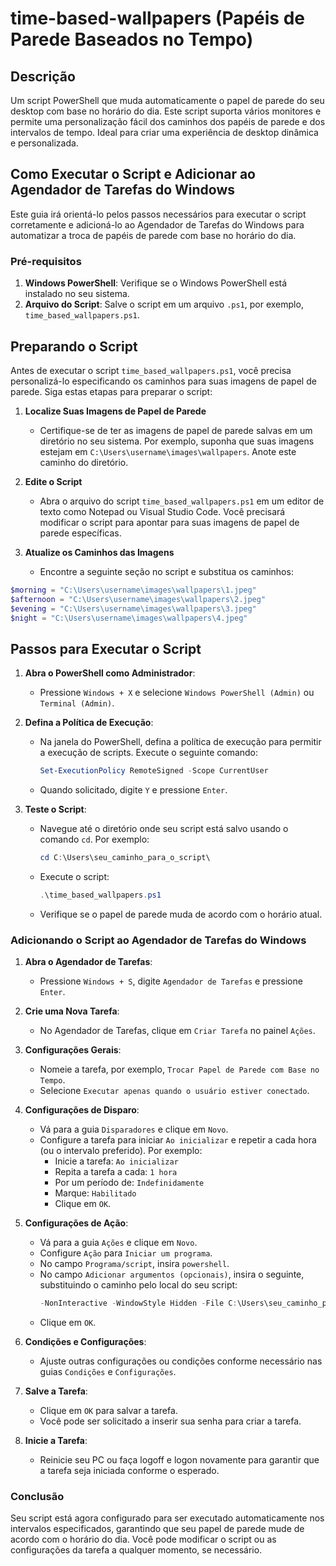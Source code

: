 # time-based-wallpapers (Papéis de Parede Baseados no Tempo)
## Descrição
Um script PowerShell que muda automaticamente o papel de parede do seu desktop com base no horário do dia. Este script suporta vários monitores e permite uma personalização fácil dos caminhos dos papéis de parede e dos intervalos de tempo. Ideal para criar uma experiência de desktop dinâmica e personalizada.

## Como Executar o Script e Adicionar ao Agendador de Tarefas do Windows

Este guia irá orientá-lo pelos passos necessários para executar o script corretamente e adicioná-lo ao Agendador de Tarefas do Windows para automatizar a troca de papéis de parede com base no horário do dia.

### Pré-requisitos

1. **Windows PowerShell**: Verifique se o Windows PowerShell está instalado no seu sistema.
2. **Arquivo do Script**: Salve o script em um arquivo `.ps1`, por exemplo, `time_based_wallpapers.ps1`.

## Preparando o Script

Antes de executar o script `time_based_wallpapers.ps1`, você precisa personalizá-lo especificando os caminhos para suas imagens de papel de parede. Siga estas etapas para preparar o script:

1. **Localize Suas Imagens de Papel de Parede**

   - Certifique-se de ter as imagens de papel de parede salvas em um diretório no seu sistema. Por exemplo, suponha que suas imagens estejam em `C:\Users\username\images\wallpapers`. Anote este caminho do diretório.

2. **Edite o Script**

   - Abra o arquivo do script `time_based_wallpapers.ps1` em um editor de texto como Notepad ou Visual Studio Code. Você precisará modificar o script para apontar para suas imagens de papel de parede específicas.

3. **Atualize os Caminhos das Imagens**

   - Encontre a seguinte seção no script e substitua os caminhos:

```powershell
$morning = "C:\Users\username\images\wallpapers\1.jpeg"
$afternoon = "C:\Users\username\images\wallpapers\2.jpeg"
$evening = "C:\Users\username\images\wallpapers\3.jpeg"
$night = "C:\Users\username\images\wallpapers\4.jpeg"
```

## Passos para Executar o Script

1. **Abra o PowerShell como Administrador**:
   - Pressione `Windows + X` e selecione `Windows PowerShell (Admin)` ou `Terminal (Admin)`.

2. **Defina a Política de Execução**:
   - Na janela do PowerShell, defina a política de execução para permitir a execução de scripts. Execute o seguinte comando:
     ```powershell
     Set-ExecutionPolicy RemoteSigned -Scope CurrentUser
     ```
   - Quando solicitado, digite `Y` e pressione `Enter`.

3. **Teste o Script**:
   - Navegue até o diretório onde seu script está salvo usando o comando `cd`. Por exemplo:
     ```powershell
     cd C:\Users\seu_caminho_para_o_script\
     ```
   - Execute o script:
     ```powershell
     .\time_based_wallpapers.ps1
     ```
   - Verifique se o papel de parede muda de acordo com o horário atual.

### Adicionando o Script ao Agendador de Tarefas do Windows

1. **Abra o Agendador de Tarefas**:
   - Pressione `Windows + S`, digite `Agendador de Tarefas` e pressione `Enter`.

2. **Crie uma Nova Tarefa**:
   - No Agendador de Tarefas, clique em `Criar Tarefa` no painel `Ações`.

3. **Configurações Gerais**:
   - Nomeie a tarefa, por exemplo, `Trocar Papel de Parede com Base no Tempo`.
   - Selecione `Executar apenas quando o usuário estiver conectado`.

4. **Configurações de Disparo**:
   - Vá para a guia `Disparadores` e clique em `Novo`.
   - Configure a tarefa para iniciar `Ao inicializar` e repetir a cada hora (ou o intervalo preferido). Por exemplo:
     - Inicie a tarefa: `Ao inicializar`
     - Repita a tarefa a cada: `1 hora`
     - Por um período de: `Indefinidamente`
     - Marque: `Habilitado`
     - Clique em `OK`.

5. **Configurações de Ação**:
   - Vá para a guia `Ações` e clique em `Novo`.
   - Configure `Ação` para `Iniciar um programa`.
   - No campo `Programa/script`, insira `powershell`.
   - No campo `Adicionar argumentos (opcionais)`, insira o seguinte, substituindo o caminho pelo local do seu script:
     ```powershell
     -NonInteractive -WindowStyle Hidden -File C:\Users\seu_caminho_para_o_script\time_based_wallpapers.ps1
     ```
   - Clique em `OK`.

6. **Condições e Configurações**:
   - Ajuste outras configurações ou condições conforme necessário nas guias `Condições` e `Configurações`.

7. **Salve a Tarefa**:
   - Clique em `OK` para salvar a tarefa.
   - Você pode ser solicitado a inserir sua senha para criar a tarefa.

8. **Inicie a Tarefa**:
   - Reinicie seu PC ou faça logoff e logon novamente para garantir que a tarefa seja iniciada conforme o esperado.

### Conclusão

Seu script está agora configurado para ser executado automaticamente nos intervalos especificados, garantindo que seu papel de parede mude de acordo com o horário do dia. Você pode modificar o script ou as configurações da tarefa a qualquer momento, se necessário.
